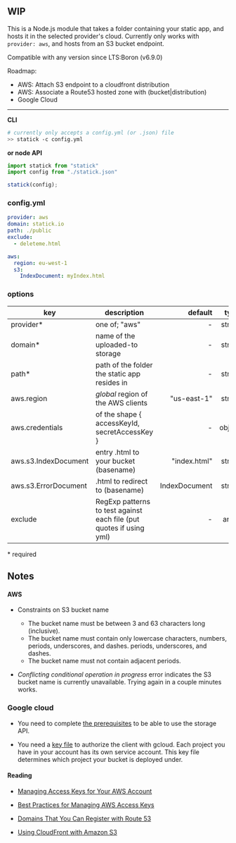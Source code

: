 ## WIP

This is a Node.js module that takes a folder containing your static app, and hosts it in the selected provider's cloud. Currently only works with ``` provider: aws```, and hosts from an S3 bucket endpoint.

Compatible with any version since LTS:Boron (v6.9.0)

Roadmap:
- AWS: Attach S3 endpoint to a cloudfront distribution
- AWS: Associate a Route53 hosted zone with (bucket|distribution)
- Google Cloud

---

**CLI**
```sh
# currently only accepts a config.yml (or .json) file
>> statick -c config.yml
```
**or node API**
```js
import statick from "statick"
import config from "./statick.json"

statick(config);
```

### config.yml

```yml
provider: aws
domain: statick.io
path: ./public
exclude:
  - deleteme.html

aws:
  region: eu-west-1
  s3:
    IndexDocument: myIndex.html
```

### options

| key  | description  | default  | type |
|---|---|--:|--:|
| provider* | one of; "aws" | -| string |
| domain* | name of the uploaded-to storage | -| string |
| path*   | path of the folder the static app resides in  | - | string |
| aws.region  | *global* region of the AWS clients | "us-east-1" | string |
| aws.credentials  | of the shape { accessKeyId, secretAccessKey } |  - | object |
| aws.s3.IndexDocument | entry .html to your bucket (basename) | "index.html"| string |
| aws.s3.ErrorDocument | .html to redirect to (basename) | IndexDocument | string |
| exclude | RegExp patterns to test against each file (put quotes if using yml)  |   -| array |

\* required

## Notes

#### AWS

- Constraints on S3 bucket name

  - The bucket name must be between 3 and 63 characters long (inclusive).
  - The bucket name must contain only lowercase characters, numbers, periods, underscores, and dashes. periods, underscores, and dashes.
  - The bucket name must not contain adjacent periods.

- *Conflicting conditional operation in progress* error indicates the S3 bucket name is currently unavailable. Trying again in a couple minutes works.

### Google cloud

- You need to complete [the prerequisites](https://www.npmjs.com/package/@google-cloud/storage#before-you-begin) to be able to use the storage API.

- You need a [key file](https://cloud.google.com/docs/authentication/getting-started) to authorize the client with gcloud. Each project you have in your account has its own service account. This key file determines which project your bucket is deployed under. 

#### Reading

* [Managing Access Keys for Your AWS Account](http://docs.aws.amazon.com/general/latest/gr/managing-aws-access-keys.html)

* [Best Practices for Managing AWS Access Keys](http://docs.aws.amazon.com/general/latest/gr/aws-access-keys-best-practices.html)

* [Domains That You Can Register with Route 53](http://docs.aws.amazon.com/Route53/latest/DeveloperGuide/registrar-tld-list.html)

* [Using CloudFront with Amazon S3](http://docs.aws.amazon.com/AmazonCloudFront/latest/DeveloperGuide/MigrateS3ToCloudFront.html)
